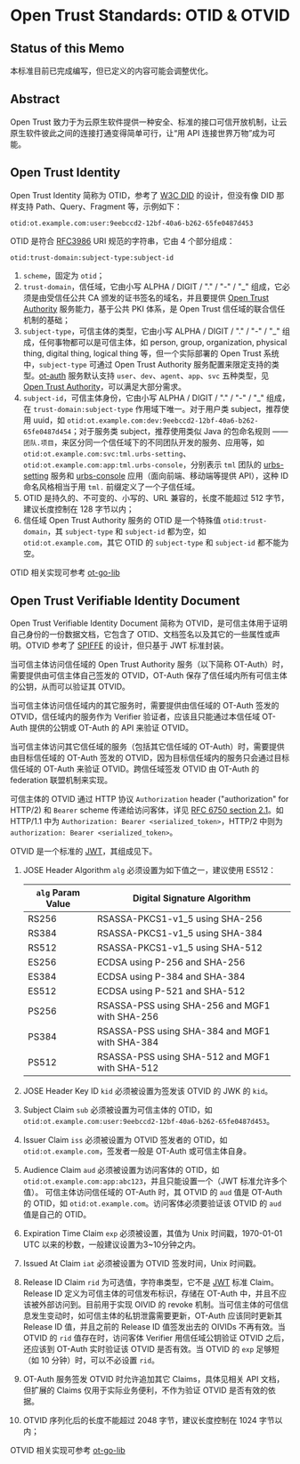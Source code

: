 Open Trust Standards: OTID & OTVID
====

## Status of this Memo
本标准目前已完成编写，但已定义的内容可能会调整优化。

## Abstract
Open Trust 致力于为云原生软件提供一种安全、标准的接口可信开放机制，让云原生软件彼此之间的连接打通变得简单可行，让“用 API 连接世界万物”成为可能。

## Open Trust Identity
Open Trust Identity 简称为 OTID，参考了 [W3C DID](https://w3c.github.io/did-core/) 的设计，但没有像 DID 那样支持 Path、Query、Fragment 等，示例如下：

```otid:ot.example.com:user:9eebccd2-12bf-40a6-b262-65fe0487d453```

OTID 是符合 [RFC3986](https://tools.ietf.org/html/rfc3986) URI 规范的字符串，它由 4 个部分组成：

```otid:trust-domain:subject-type:subject-id```

1. `scheme`，固定为 `otid`；
2. `trust-domain`，信任域，它由小写 ALPHA / DIGIT / "." / "-" / "_" 组成，它必须是由受信任公共 CA 颁发的证书签名的域名，并且要提供 [Open Trust Authority](#open-trust-authority) 服务能力，基于公共 PKI 体系，是 Open Trust 信任域的联合信任机制的基础；
3. `subject-type`，可信主体的类型，它由小写 ALPHA / DIGIT / "." / "-" / "_" 组成，任何事物都可以是可信主体，如 person, group, organization, physical thing, digital thing, logical thing 等，但一个实际部署的 Open Trust 系统中，`subject-type` 可通过 Open Trust Authority 服务配置来限定支持的类型。[ot-auth](https://github.com/open-trust/ot-auth) 服务默认支持 `user`、`dev`、`agent`、`app`、`svc` 五种类型，见 [Open Trust Authority](https://github.com/open-trust/standards/blob/master/standards_ot_auth.md#discovering-endpoint)，可以满足大部分需求。
4. `subject-id`，可信主体身份，它由小写 ALPHA / DIGIT / "." / "-" / "_" 组成，在 `trust-domain:subject-type` 作用域下唯一。对于用户类 subject，推荐使用 uuid，如 `otid:ot.example.com:dev:9eebccd2-12bf-40a6-b262-65fe0487d454`；对于服务类 subject，推荐使用类似 Java 的包命名规则 —— `团队.项目`，来区分同一个信任域下的不同团队开发的服务、应用等，如 `otid:ot.example.com:svc:tml.urbs-setting`、`otid:ot.example.com:app:tml.urbs-console`，分别表示 `tml` 团队的 [urbs-setting](https://github.com/teambition/urbs-setting) 服务和 [urbs-console](https://github.com/teambition/urbs-console) 应用（面向前端、移动端等提供 API），这种 ID 命名风格相当于用 `tml.` 前缀定义了一个子信任域。
5. OTID 是持久的、不可变的、小写的、URL 兼容的，长度不能超过 512 字节，建议长度控制在 128 字节以内；
6. 信任域 Open Trust Authority 服务的 OTID 是一个特殊值 `otid:trust-domain`，其 `subject-type` 和 `subject-id` 都为空，如 `otid:ot.example.com`，其它 OTID 的 `subject-type` 和 `subject-id` 都不能为空。

OTID 相关实现可参考 [ot-go-lib](https://github.com/open-trust/ot-go-lib/blob/master/otid.go)

## Open Trust Verifiable Identity Document
Open Trust Verifiable Identity Document 简称为 OTVID，是可信主体用于证明自己身份的一份数据文档，它包含了 OTID、文档签名以及其它的一些属性或声明。OTVID 参考了 [SPIFFE](https://github.com/spiffe/spiffe) 的设计，但只基于 JWT 标准封装。

当可信主体访问信任域的 Open Trust Authority 服务（以下简称 OT-Auth）时，需要提供由可信主体自己签发的 OTVID，OT-Auth 保存了信任域内所有可信主体的公钥，从而可以验证其 OTVID。

当可信主体访问信任域内的其它服务时，需要提供由信任域的 OT-Auth 签发的 OTVID，信任域内的服务作为 Verifier 验证者，应该且只能通过本信任域 OT-Auth 提供的公钥或 OT-Auth 的 API 来验证 OTVID。

当可信主体访问其它信任域的服务（包括其它信任域的 OT-Auth）时，需要提供由目标信任域的 OT-Auth 签发的 OTVID，因为目标信任域内的服务只会通过目标信任域的 OT-Auth 来验证 OTVID。跨信任域签发 OTVID 由 OT-Auth 的 federation 联盟机制来实现。

可信主体的 OTVID 通过 HTTP 协议 `Authorization` header ("authorization" for HTTP/2) 和 `Bearer` scheme 传递给访问客体，详见 [RFC 6750 section 2.1](https://tools.ietf.org/html/rfc6750#section-2.1)。如 HTTP/1.1 中为 `Authorization: Bearer <serialized_token>`，HTTP/2 中则为 `authorization: Bearer <serialized_token>`。

OTVID 是一个标准的 [JWT](https://tools.ietf.org/html/rfc7519)，其组成见下。

1. JOSE Header Algorithm `alg` 必须设置为如下值之一，建议使用 ES512：

   `alg` Param Value | Digital Signature Algorithm
   ------------------|-----------------------------
   RS256 | RSASSA-PKCS1-v1_5 using SHA-256
   RS384 | RSASSA-PKCS1-v1_5 using SHA-384
   RS512 | RSASSA-PKCS1-v1_5 using SHA-512
   ES256 | ECDSA using P-256 and SHA-256
   ES384 | ECDSA using P-384 and SHA-384
   ES512 | ECDSA using P-521 and SHA-512
   PS256 | RSASSA-PSS using SHA-256 and MGF1 with SHA-256
   PS384 | RSASSA-PSS using SHA-384 and MGF1 with SHA-384
   PS512 | RSASSA-PSS using SHA-512 and MGF1 with SHA-512

2. JOSE Header Key ID `kid` 必须被设置为签发该 OTVID 的 JWK 的 `kid`。
3. Subject Claim `sub` 必须被设置为可信主体的 OTID，如 `otid:ot.example.com:user:9eebccd2-12bf-40a6-b262-65fe0487d453`。
4. Issuer Claim `iss` 必须被设置为 OTVID 签发者的 OTID，如 `otid:ot.example.com`，签发者一般是 OT-Auth 或可信主体自身。
5. Audience Claim `aud` 必须被设置为访问客体的 OTID，如 `otid:ot.example.com:app:abc123`，并且只能设置一个（JWT 标准允许多个值）。
可信主体访问信任域的 OT-Auth 时，其 OTVID 的 `aud` 值是  OT-Auth 的 OTID，如 `otid:ot.example.com`。访问客体必须要验证该 OTVID 的 `aud` 值是自己的 OTID。
6. Expiration Time Claim `exp` 必须被设置，其值为 Unix 时间戳，1970-01-01 UTC 以来的秒数，一般建议设置为3~10分钟之内。
7. Issued At Claim `iat` 必须被设置为 OTVID 签发时间，Unix 时间戳。
8. Release ID Claim `rid` 为可选值，字符串类型，它不是 [JWT](https://tools.ietf.org/html/rfc7519) 标准 Claim。Release ID 定义为可信主体的可信发布标识，存储在 OT-Auth 中，并且不应该被外部访问到。目前用于实现 OIVID 的 revoke 机制。当可信主体的可信信息发生变动时，如可信主体的私钥泄露需要更新，OT-Auth 应该同时更新其 Release ID 值，并且之前的 Release ID 值签发出去的 OIVIDs 不再有效。当 OTVID 的 `rid` 值存在时，访问客体 Verifier 用信任域公钥验证 OTVID 之后，还应该到 OT-Auth 实时验证该 OTVID 是否有效。当 OTVID 的 `exp` 足够短（如 10 分钟）时，可以不必设置 `rid`。
9. OT-Auth 服务签发 OTVID 时允许追加其它 Claims，具体见相关 API 文档，但扩展的 Claims 仅用于实际业务便利，不作为验证 OTVID 是否有效的依据。
10. OTVID 序列化后的长度不能超过 2048 字节，建议长度控制在 1024 字节以内；

OTVID 相关实现可参考 [ot-go-lib](https://github.com/open-trust/ot-go-lib/blob/master/otvid.go)
